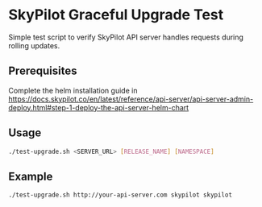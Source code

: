 # SkyPilot Graceful Upgrade Test

Simple test script to verify SkyPilot API server handles requests during rolling updates.


## Prerequisites

Complete the helm installation guide in https://docs.skypilot.co/en/latest/reference/api-server/api-server-admin-deploy.html#step-1-deploy-the-api-server-helm-chart

## Usage

```bash
./test-upgrade.sh <SERVER_URL> [RELEASE_NAME] [NAMESPACE]
```

## Example

```bash
./test-upgrade.sh http://your-api-server.com skypilot skypilot
```
